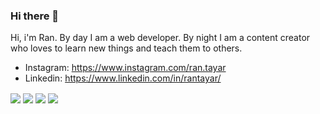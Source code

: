 ### Hi there 👋

Hi, i'm Ran. By day I am a web developer. By night I am a content creator who loves to learn new things and teach them to others.

- Instagram: https://www.instagram.com/ran.tayar
- Linkedin: https://www.linkedin.com/in/rantayar/


<img align="center" src="https://github-readme-stats.vercel.app/api?username=TgMrP" />
<img align="center" src="https://github-readme-stats.vercel.app/api/top-langs/?username=TgMrP&layout=compact" />
<img align="center" src="https://github-readme-stats.vercel.app/api/wakatime?username=TgMrP&layout=compact" />
<img align="center" src="https://organized-husky-ballcap.glitch.me/?id=tgmrp&" />
